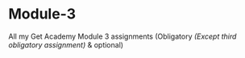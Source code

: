 # Module-3

All my Get Academy Module 3 assignments (Obligatory *(Except third obligatory assignment)* & optional)
